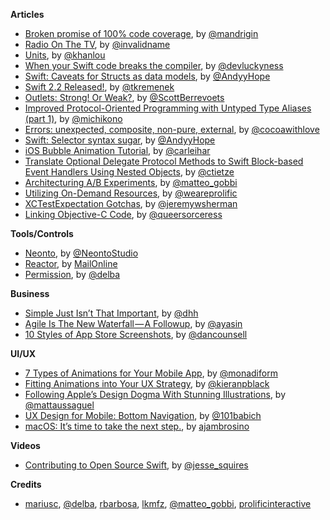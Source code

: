 **Articles**

* [Broken promise of 100% code coverage](https://medium.com/@mandrigin/a-broken-promise-of-100-d07d2f6de79a#.d9n5ttjwt), by [@mandrigin ](https://twitter.com/mandrigin)
* [Radio On The TV](http://subfurther.com/blog/2016/03/21/radio-on-the-tv/), by [@invalidname](http://www.twitter.com/invalidname)
* [Units](http://khanlou.com/2016/03/units/), by [@khanlou](http://www.twitter.com/khanlou)
* [When your Swift code breaks the compiler](https://medium.com/swift-programming/when-your-swift-code-breaks-the-compiler-d2639e1b2bc8), by [@devluckyness](https://twitter.com/devluckyness)
* [Swift: Caveats for Structs as data models](https://medium.com/swift-programming/swift-caveats-for-structs-as-data-models-8299d84b49dc), by [@AndyyHope](https://twitter.com/AndyyHope)
* [Swift 2.2 Released!](https://swift.org/blog/swift-2-2-released/), by [@tkremenek](https://twitter.com/tkremenek)
* [Outlets: Strong! Or Weak?](http://scottberrevoets.com/2016/03/21/outlets-strong-or-weak/), by [@ScottBerrevoets](https://twitter.com/ScottBerrevoets)
* [Improved Protocol-Oriented Programming with Untyped Type Aliases (part 1)](https://medium.com/capital-one-developers/improved-protocol-oriented-programming-with-untyped-type-aliases-part-1-625484ca1f9d), by [@michikono](https://twitter.com/michikono)
* [Errors: unexpected, composite, non-pure, external](http://www.cocoawithlove.com/blog/2016/03/17/non-pure-errors.html), by [@cocoawithlove](https://twitter.com/cocoawithlove)
* [Swift: Selector syntax sugar](https://medium.com/swift-programming/swift-selector-syntax-sugar-81c8a8b10df3), by [@AndyyHope](https://twitter.com/AndyyHope)
* [iOS Bubble Animation Tutorial](http://www.jackrabbitmobile.com/design/ios-bubble-animation-tutorial/), by [@carleihar](https://twitter.com/carleihar)
* [Translate Optional Delegate Protocol Methods to Swift Block-based Event Handlers Using Nested Objects](https://christiantietze.de/posts/2016/03/block-event-handler-subclass/), by [@ctietze](https://twitter.com/ctietze)
* [Architecturing A/B Experiments](http://matteogobbi.github.io/blog/2016/03/24/architecturing-a-slash-b-experiments/), by [@matteo_gobbi](https://twitter.com/matteo_gobbi)
* [Utilizing On-Demand Resources](http://blog.prolificinteractive.com/2016/03/24/utilizing-on-demand-resources/), by [@weareprolific](https://twitter.com/weareprolific)
* [XCTestExpectation Gotchas](https://jeremywsherman.com/blog/2016/03/19/xctestexpectation-gotchas/), by [@jeremywsherman](https://twitter.com/jeremywsherman/)
* [Linking Objective-C Code](http://pewpewthespells.com/blog/objc_linker_flags.html), by [@queersorceress](https://twitter.com/queersorceress)

**Tools/Controls**

* [Neonto](http://neonto.com/), by [@NeontoStudio](https://twitter.com/@NeontoStudio)
* [Reactor](https://github.com/MailOnline/Reactor), by [MailOnline](https://github.com/MailOnline)
* [Permission](https://github.com/delba/Permission), by [@delba](https://github.com/delba)

**Business**

* [Simple Just Isn’t That Important](https://m.signalvnoise.com/simple-just-isn-t-that-important-79a364937c47#.kulgjixxr), by [@dhh](https://twitter.com/dhh)
* [Agile Is The New Waterfall — A Followup](https://medium.com/swlh/agile-is-the-new-waterfall-a-followup-f1c0bcd2162e#.yg2criigu), by [@ayasin](https://twitter.com/ayasin)
* [10 Styles of App Store Screenshots](https://dancounsell.com/articles/10-styles-of-app-store-screenshots), by [@dancounsell](https://twitter.com/dancounsell)


**UI/UX**

* [7 Types of Animations for Your Mobile App](https://yalantis.com/blog/-seven-types-of-animations-for-mobile-apps/), by [@monadiform](https://twitter.com/monadiform)
* [Fitting Animations into Your UX Strategy](https://medium.com/lukibear-stories/fitting-animations-into-your-ux-strategy-a9e3ac79f8e5#.758ww59or), by [@kieranpblack](https://twitter.com/kieranpblack)
* [Following Apple’s Design Dogma With Stunning Illustrations](https://stories.uplabs.com/meeting-apple-s-design-principles-with-stunning-illustrations-9a8a4e7053f3), by [@mattaussaguel](https://twitter.com/mattaussaguel)
* [UX Design for Mobile: Bottom Navigation](http://babich.biz/perfect-bottom-navigation-for-mobile-app/), by [@101babich](https://twitter.com/101babich)
* [macOS: It’s time to take the next step.](https://medium.com/@ajambrosino/macos-it-s-time-to-take-the-next-step-ee7871ccd3c7#.bac95rszt), by [ajambrosino](https://twitter.com/ajambrosino)

**Videos**

* [Contributing to Open Source Swift](https://realm.io/news/tryswift-jesse-squires-contributing-open-source-swift/), by [@jesse_squires](https://twitter.com/jesse_squires) 

**Credits**

* [mariusc](https://github.com/mariusc), [@delba](https://github.com/delba), [rbarbosa](https://github.com/rbarbosa), [lkmfz](https://github.com/lkmfz), [@matteo_gobbi](https://twitter.com/matteo_gobbi), [prolificinteractive](https://github.com/prolificinteractive)
